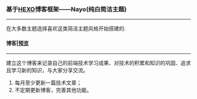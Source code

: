 ### 基于[HEXO](https://hexo.io/zh-cn/index.html)博客框架——Nayo(纯白简洁主题)

------



在大多数主题选择喜欢这类简洁主题风格开始搭建的.



#### 博客|[预览](https://yupeng1115.github.io/l)

------

建立这个博客来记录自己的前端技术学习成果、对技术的积累和知识的巩固、追求且学习新的知识，与大家分享交流。

1. 每月至少更新一篇技术文章；
2. 不定期更新博客，完善其他功能。

